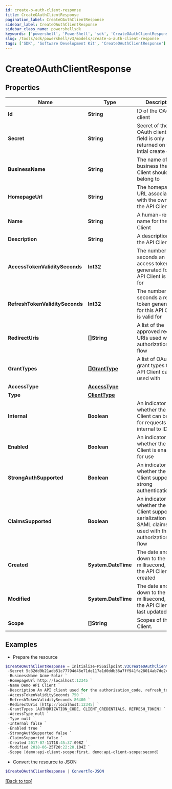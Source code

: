 ```yaml
---
id: create-o-auth-client-response
title: CreateOAuthClientResponse
pagination_label: CreateOAuthClientResponse
sidebar_label: CreateOAuthClientResponse
sidebar_class_name: powershellsdk
keywords: ['powershell', 'PowerShell', 'sdk', 'CreateOAuthClientResponse'] 
slug: /tools/sdk/powershell/v3/models/create-o-auth-client-response
tags: ['SDK', 'Software Development Kit', 'CreateOAuthClientResponse']
---
```



# CreateOAuthClientResponse

## Properties

Name | Type | Description | Notes
------------ | ------------- | ------------- | -------------
**Id** |  **String** | ID of the OAuth client | [required]
**Secret** |  **String** | Secret of the OAuth client (This field is only returned on the intial create call.) | [required]
**BusinessName** |  **String** | The name of the business the API Client should belong to | [required]
**HomepageUrl** |  **String** | The homepage URL associated with the owner of the API Client | [required]
**Name** |  **String** | A human-readable name for the API Client | [required]
**Description** |  **String** | A description of the API Client | [required]
**AccessTokenValiditySeconds** |  **Int32** | The number of seconds an access token generated for this API Client is valid for | [required]
**RefreshTokenValiditySeconds** |  **Int32** | The number of seconds a refresh token generated for this API Client is valid for | [required]
**RedirectUris** |  **[]String** | A list of the approved redirect URIs used with the authorization_code flow | [required]
**GrantTypes** |  [**[]GrantType**](grant-type) | A list of OAuth 2.0 grant types this API Client can be used with | [required]
**AccessType** |  [**AccessType**](access-type) |  | [required]
**Type** |  [**ClientType**](client-type) |  | [required]
**Internal** |  **Boolean** | An indicator of whether the API Client can be used for requests internal to IDN | [required]
**Enabled** |  **Boolean** | An indicator of whether the API Client is enabled for use | [required]
**StrongAuthSupported** |  **Boolean** | An indicator of whether the API Client supports strong authentication | [required]
**ClaimsSupported** |  **Boolean** | An indicator of whether the API Client supports the serialization of SAML claims when used with the authorization_code flow | [required]
**Created** |  **System.DateTime** | The date and time, down to the millisecond, when the API Client was created | [required]
**Modified** |  **System.DateTime** | The date and time, down to the millisecond, when the API Client was last updated | [required]
**Scope** |  **[]String** | Scopes of the API Client. | [required]

## Examples

- Prepare the resource
```powershell
$CreateOAuthClientResponse = Initialize-PSSailpoint.V3CreateOAuthClientResponse  -Id 2c9180835d2e5168015d32f890ca1581 `
 -Secret 5c32dd9b21adb51c77794d46e71de117a1d0ddb36a7ff941fa28014ab7de2cf3 `
 -BusinessName Acme-Solar `
 -HomepageUrl http://localhost:12345 `
 -Name Demo API Client `
 -Description An API client used for the authorization_code, refresh_token, and client_credentials flows `
 -AccessTokenValiditySeconds 750 `
 -RefreshTokenValiditySeconds 86400 `
 -RedirectUris [http://localhost:12345] `
 -GrantTypes [AUTHORIZATION_CODE, CLIENT_CREDENTIALS, REFRESH_TOKEN] `
 -AccessType null `
 -Type null `
 -Internal false `
 -Enabled true `
 -StrongAuthSupported false `
 -ClaimsSupported false `
 -Created 2017-07-11T18:45:37.098Z `
 -Modified 2018-06-25T20:22:28.104Z `
 -Scope [demo:api-client-scope:first, demo:api-client-scope:second]
```

- Convert the resource to JSON
```powershell
$CreateOAuthClientResponse | ConvertTo-JSON
```


[[Back to top]](#) 

